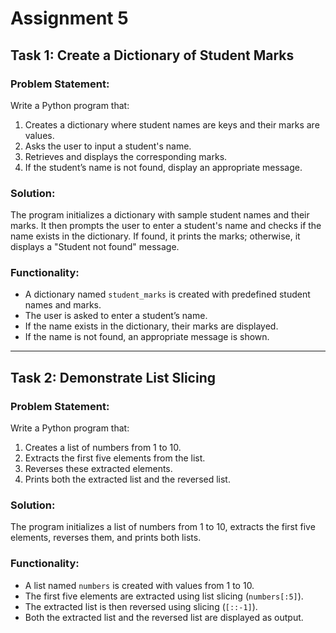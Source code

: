 # Assignment 5

## Task 1: Create a Dictionary of Student Marks

### Problem Statement:
Write a Python program that:
1. Creates a dictionary where student names are keys and their marks are values.
2. Asks the user to input a student's name.
3. Retrieves and displays the corresponding marks.
4. If the student’s name is not found, display an appropriate message.

### Solution:
The program initializes a dictionary with sample student names and their marks. It then prompts the user to enter a student's name and checks if the name exists in the dictionary. If found, it prints the marks; otherwise, it displays a "Student not found" message.

### Functionality:
- A dictionary named `student_marks` is created with predefined student names and marks.
- The user is asked to enter a student’s name.
- If the name exists in the dictionary, their marks are displayed.
- If the name is not found, an appropriate message is shown.

---

## Task 2: Demonstrate List Slicing

### Problem Statement:
Write a Python program that:
1. Creates a list of numbers from 1 to 10.
2. Extracts the first five elements from the list.
3. Reverses these extracted elements.
4. Prints both the extracted list and the reversed list.

### Solution:
The program initializes a list of numbers from 1 to 10, extracts the first five elements, reverses them, and prints both lists.

### Functionality:
- A list named `numbers` is created with values from 1 to 10.
- The first five elements are extracted using list slicing (`numbers[:5]`).
- The extracted list is then reversed using slicing (`[::-1]`).
- Both the extracted list and the reversed list are displayed as output.
